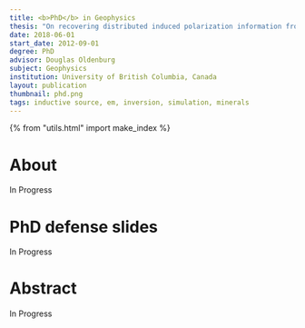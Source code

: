 ```yaml
---
title: <b>PhD</b> in Geophysics
thesis: "On recovering distributed induced polarization information from time domain electromagnetic data"
date: 2018-06-01
start_date: 2012-09-01
degree: PhD
advisor: Douglas Oldenburg
subject: Geophysics
institution: University of British Columbia, Canada
layout: publication
thumbnail: phd.png
tags: inductive source, em, inversion, simulation, minerals
---
```


{% from "utils.html" import make_index %}

# About

In Progress

# PhD defense slides

In Progress

# Abstract

In Progress